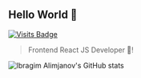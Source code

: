 ## Hello World 👋

[![Visits Badge](https://badges.pufler.dev/visits/Alimjanov-Ibragim/Alimjanov-Ibragim)](https://www.linkedin.com/in/ibragim-alimjanov-20b8ab184/)

> Frontend React JS Developer 🚀!

![Ibragim Alimjanov's GitHub stats](https://github-readme-stats.vercel.app/api?username=Alimjanov-Ibragim&count_private=true&show_icons=true&theme=vue&line_height=22)
<!--
**Alimjanov-Ibragim/Alimjanov-Ibragim** is a ✨ _special_ ✨ repository because its `README.md` (this file) appears on your GitHub profile.

Here are some ideas to get you started:

- 🔭 I’m currently working on ...
- 🌱 I’m currently learning ...
- 👯 I’m looking to collaborate on ...
- 🤔 I’m looking for help with ...
- 💬 Ask me about ...
- 📫 How to reach me: ...
- 😄 Pronouns: ...
- ⚡ Fun fact: ...
-->
